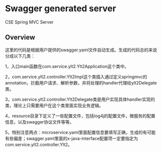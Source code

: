 # Swagger generated server

CSE Spring MVC Server


## Overview
这里的代码是根据用户提供的swagger.yaml文件自动生成。生成的代码总的来说分成以下几类：

1，入口main函数在com.service.ylt2.Ylt2Application这个类中。

2，com.service.ylt2.controller.Ylt2Impl这个类插入通过定义springmvc的annotation，拦截用户请求、解析参数，并将处理的handler代理给ylt2Delegate类。

3，com.service.ylt2.controller.Ylt2Delegate类是用户实现具体handler实现的类，理论上只需要用户在这个类里面实现业务逻辑。


4，resource目录下定义了一些配置文件，包括log4j的配置文件，微服务的配置信息，以及swagger协议文件等等。

5，特别注意两点：microservice.yaml里面配置信息要填写正确，生成的有可能有些偏差；swagger.yaml里面的x-java-interface配置项一定要指定为com.service.ylt2.controller.Ylt2。
